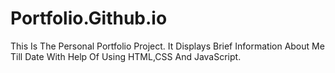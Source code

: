 # Portfolio.Github.io
This Is The Personal Portfolio Project. It Displays Brief Information About Me Till Date With Help Of Using HTML,CSS And JavaScript.
